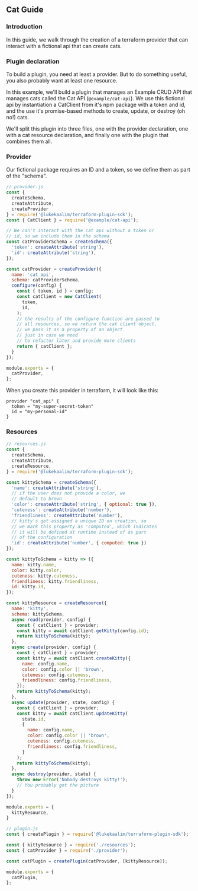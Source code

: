 ## Cat Guide

### Introduction
In this guide, we walk through the creation of a terraform provider that can interact with a fictional api that can create cats.

### Plugin declaration

To build a plugin, you need at least a provider. But to do something useful, you also probably want at least one resource.

In this example, we'll build a plugin that manages an Example CRUD API that manages cats called the Cat API (`@example/cat-api`). We use this fictional api by instantiation a CatClient from it's npm package with a token and id, and the use it's promise-based methods to create, update, or destroy (oh no!) cats.

We'll split this plugin into three files, one with the provider declaration, one with a cat resource declaration, and finally one with the plugin that combines them all.

### Provider

Our fictional package requires an ID and a token, so we define them as part of the "schema".

```js
// provider.js
const {
  createSchema,
  createAttribute,
  createProvider
} = require('@lukekaalim/terraform-plugin-sdk');
const { CatClient } = require('@example/cat-api');

// We can't interact with the cat api without a token or
// id, so we include them in the schema
const catProviderSchema = createSchema({
  'token': createAttribute('string'),
  'id': createAttribute('string'),
});

const catProvider = createProvider({
  name: 'cat_api',
  schema: catProviderSchema,
  configure(config) {
    const { token, id } = config;
    const catClient = new CatClient(
      token,
      id,
    );
    // the results of the configure function are passed to
    // all resources, so we return the cat client object.
    // we pass it as a property of an object
    // just in case we need
    // to refactor later and provide more clients
    return { catClient };
  }
});

module.exports = {
  catProvider,
};
```

When you create this provider in terraform, it will look like this:

```hcl
provider "cat_api" {
  token = "my-super-secret-token"
  id = "my-personal-id"
}
```

### Resources

```js
// resources.js
const {
  createSchema,
  createAttribute,
  createResource,
} = require('@lukekaalim/terraform-plugin-sdk');

const kittySchema = createSchema({
  'name': createAttribute('string'),
  // if the user does not provide a color, we
  // default to brown
  'color': createAttribute('string', { optional: true }),
  'cuteness': createAttribute('number'),
  'friendliness': createAttribute('number'),
  // kitty's get assigned a unique ID on creation, so
  // we mark this property as 'computed', which indicates
  // it will be defined at runtime instead of as part
  // of the configuration
  'id': createAttribute('number', { computed: true })
});

const kittyToSchema = kitty => ({
  name: kitty.name,
  color: kitty.color,
  cuteness: kitty.cuteness,
  friendliness: kitty.friendliness,
  id: kitty.id,
});

const kittyResource = createResource({
  name: 'kitty',
  schema: kittySchema,
  async read(provider, config) {
    const { catClient } = provider;
    const kitty = await catClient.getKitty(config.id);
    return kittyToSchema(kitty);
  },
  async create(provider, config) {
    const { catClient } = provider;
    const kitty = await catClient.createKitty({
      name: config.name,
      color: config.color || 'brown',
      cuteness: config.cuteness,
      friendliness: config.friendliness,
    });
    return kittyToSchema(kitty);
  },
  async update(provider, state, config) {
    const { catClient } = provider;
    const kitty = await catClient.updateKitty(
      state.id,
      {
        name: config.name,
        color: config.color || 'brown',
        cuteness: config.cuteness,
        friendliness: config.friendliness,
      }
    );
    return kittyToSchema(kitty);
  },
  async destroy(provider, state) {
    throw new Error('Nobody destroys kitty!');
    // You probably got the picture
  }
});

module.exports = {
  kittyResource,
}
```
```js
// plugin.js
const { createPlugin } = require('@lukekaalim/terraform-plugin-sdk');

const { kittyResource } = require('./resources');
const { catProvider } = require('./provider');

const catPlugin = createPlugin(catProvider, [kittyResource]);

module.exports = {
  catPlugin,
};
```